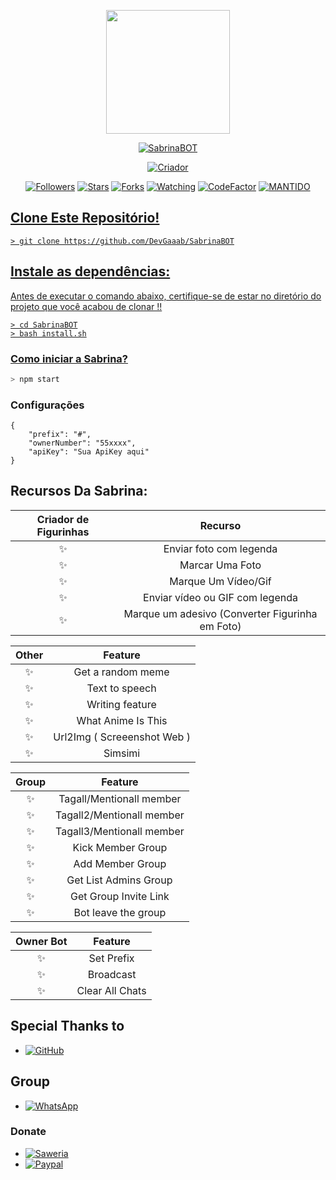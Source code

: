 <p align="center">
<img src="https://i.ibb.co/MRHhtTK/9835f9a696b8.jpg" width="198" height="198"/>
</p>
<p align="center">
<a href="#"><img title="SabrinaBOT" src="https://img.shields.io/badge/SabrinaBOT-pink?colorB=FF33D4&style=for-the-badge"></a>
</p>
<p align="center">
<a href="https://github.com/DevGaaab"><img title="Criador" src="https://img.shields.io/badge/Author-Dev Gaaab-red.svg?style=for-the-badge&logo=github"></a>
</p>
<p align="center">
<a href="https://github.com/DevGaaab/followers"><img title="Followers" src="https://img.shields.io/github/followers/mhankbarbar?color=blue&style=flat-square"></a>
<a href="https://github.com/DevGaaab/SabrinaBOT/stargazers/"><img title="Stars" src="https://img.shields.io/github/stars/mhankbarbar/termux-wabot?color=red&style=flat-square"></a>
<a href="https://github.com/DevGaaab/SabrinaBOT/network/members"><img title="Forks" src="https://img.shields.io/github/forks/mhankbarbar/termux-wabot?color=red&style=flat-square"></a>
<a href="https://github.com/DevGaaab/SabrinaBOT/watchers"><img title="Watching" src="https://img.shields.io/github/watchers/mhankbarbar/termux-wabot?label=Watchers&color=blue&style=flat-square"></a>
<a href="https://www.codefactor.io/repository/github/DevGaaab/SabrinaBOT"><img src="https://www.codefactor.io/repository/github/DevGaaab/SabrinaBOT/badge" alt="CodeFactor" /></a>
<a href="#"><img title="MANTIDO" src="https://img.shields.io/badge/MAINTENED-YES-blue.svg"</a>
</p>

## Clone Este Repositório!

```
> git clone https://github.com/DevGaaab/SabrinaBOT
```

## Instale as dependências:
Antes de executar o comando abaixo, certifique-se de estar no diretório do projeto que
você acabou de clonar !!

```
> cd SabrinaBOT
> bash install.sh
```

### Como iniciar a Sabrina?
```bash
> npm start
```

### Configurações
```
{
	"prefix": "#",
	"ownerNumber": "55xxxx",
	"apiKey": "Sua ApiKey aqui"
}
```

## Recursos Da Sabrina:

| Criador de Figurinhas |                Recurso           |
| :-----------: | :--------------------------------: |
|       ✨       | Enviar foto com legenda          |
|       ✨       | Marcar Uma Foto                    |
|       ✨       | Marque Um Vídeo/Gif             |
|       ✨       | Enviar vídeo ou GIF com legenda   |
|       ✨       | Marque um adesivo (Converter Figurinha em Foto) |

| Other  |                     Feature                     |
| :------------: | :---------------------------------------------: |
|       ✨        |   Get a random meme             |
|       ✨        |   Text to speech                |
|       ✨        |   Writing feature 				|
|       ✨        |   What Anime Is This 			|
|       ✨        |   Url2Img ( Screeenshot Web )   |
|       ✨        |   Simsimi		                |

| Group  |                     Feature               |
| :-----------: | :--------------------------------: |
|       ✨        |   Tagall/Mentionall member       |
|       ✨        |   Tagall2/Mentionall member       |
|       ✨        |   Tagall3/Mentionall member       |
|       ✨        |   Kick Member Group	             |
|       ✨        |   Add Member Group	             |
|       ✨        |   Get List Admins Group          |
|       ✨        |   Get Group Invite Link          |
|       ✨        |   Bot leave the group            |

| Owner Bot  |                     Feature           |
| :-----------: | :--------------------------------: |
|       ✨        |   Set Prefix                     |
|       ✨        |   Broadcast                      |
|       ✨        |   Clear All Chats                |

## Special Thanks to
* <a href="https://github.com/adiwajshing/Baileys"><img alt="GitHub" src="https://img.shields.io/badge/adiwajshing/Baileys%20-%23121011.svg?&style=for-the-badge&logo=github&logoColor=white"/></a>

## Group
* <a href="https://chat.whatsapp.com/KLfjq8AK4Jz62Pqfz5sv0v"><img alt="WhatsApp" src="https://img.shields.io/badge/WhatsApp%20Group-25D366?style=for-the-badge&logo=whatsapp&logoColor=white"/></a>

### Donate
* <a href="https://saweria.co/donate/mhankbarbar"><img alt="Saweria" src="https://img.shields.io/badge/Saweria-F16061?style=for-the-badge&logo=ko-fi&logoColor=white" /></a>
* <a href="https://paypal.me/mhankbarbar"><img alt="Paypal" src="https://img.shields.io/badge/PayPal-00457C?style=for-the-badge&logo=paypal&logoColor=white" /></a>

